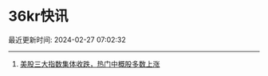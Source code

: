# 36kr快讯

最近更新时间: 2024-02-27 07:02:32

--- 
1. [美股三大指数集体收跌，热门中概股多数上涨](https://www.36kr.com/newsflashes/2665919959032578) 
